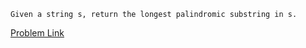 ```
Given a string s, return the longest palindromic substring in s.
```
[Problem Link](https://leetcode.com/problems/longest-palindromic-substring/)